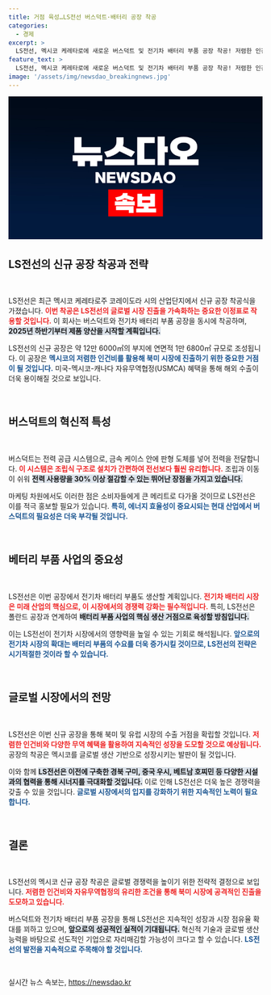 ```yaml
---
title: 거점 육성…LS전선 버스덕트·배터리 공장 착공
categories:
  - 경제
excerpt: >
  LS전선, 멕시코 케레타로에 새로운 버스덕트 및 전기차 배터리 부품 공장 착공! 저렴한 인건비와 USMCA 혜택을 통해 북미 시장을 겨냥한 전략적 거점으로 성장할 예정이다. 2025년 양산 시작!
feature_text: >
  LS전선, 멕시코 케레타로에 새로운 버스덕트 및 전기차 배터리 부품 공장 착공! 저렴한 인건비와 USMCA 혜택을 통해 북미 시장을 겨냥한 전략적 거점으로 성장할 예정이다. 2025년 양산 시작!
image: '/assets/img/newsdao_breakingnews.jpg'
---
```


<p><img src="/assets/img/newsdao_breakingnews.jpg" alt="flaretime 속보" /></p>

<h2 data-ke-size="size26">LS전선의 신규 공장 착공과 전략</h2>

<p data-ke-size="size16">&nbsp;</p>

<p>LS전선은 최근 멕시코 케레타로주 코레이도라 시의 산업단지에서 신규 공장 착공식을 가졌습니다. <b><span style="color: #ee2323;">이번 착공은 LS전선의 글로벌 시장 진출을 가속화하는 중요한 이정표로 작용할 것입니다.</span></b> 이 회사는 버스덕트와 전기차 배터리 부품 공장을 동시에 착공하며, <b><span style="background-color: #21538527;">2025년 하반기부터 제품 양산을 시작할 계획입니다.</span></b> </p>

<p>LS전선의 신규 공장은 약 12만 6000㎡의 부지에 연면적 1만 6800㎡ 규모로 조성됩니다. 이 공장은 <b><span style="color: #1a5490;">멕시코의 저렴한 인건비를 활용해 북미 시장에 진출하기 위한 중요한 거점이 될 것입니다.</span></b> 미국-멕시코-캐나다 자유무역협정(USMCA) 혜택을 통해 해외 수출이 더욱 용이해질 것으로 보입니다.</p>

<p data-ke-size="size16">&nbsp;</p>

<h2 data-ke-size="size26">버스덕트의 혁신적 특성</h2>

<p data-ke-size="size16">&nbsp;</p>

<p>버스덕트는 전력 공급 시스템으로, 금속 케이스 안에 판형 도체를 넣어 전력을 전달합니다. <b><span style="color: #ee2323;">이 시스템은 조립식 구조로 설치가 간편하여 전선보다 훨씬 유리합니다.</span></b> 조립과 이동이 쉬워 <b><span style="background-color: #21538527;">전력 사용량을 30% 이상 절감할 수 있는 뛰어난 장점을 가지고 있습니다.</span></b> </p>

<p>마케팅 차원에서도 이러한 점은 소비자들에게 큰 메리트로 다가올 것이므로 LS전선은 이를 적극 홍보할 필요가 있습니다. <b><span style="color: #1a5490;">특히, 에너지 효율성이 중요시되는 현대 산업에서 버스덕트의 필요성은 더욱 부각될 것입니다.</span></b> </p>

<p data-ke-size="size16">&nbsp;</p>

<h2 data-ke-size="size26">베터리 부품 사업의 중요성</h2>

<p data-ke-size="size16">&nbsp;</p>

<p>LS전선은 이번 공장에서 전기차 배터리 부품도 생산할 계획입니다. <b><span style="color: #ee2323;">전기차 배터리 시장은 미래 산업의 핵심으로, 이 시장에서의 경쟁력 강화는 필수적입니다.</span></b> 특히, LS전선은 폴란드 공장과 연계하여 <b><span style="background-color: #21538527;">배터리 부품 사업의 핵심 생산 거점으로 육성할 방침입니다.</span></b> </p>

<p>이는 LS전선이 전기차 시장에서의 영향력을 높일 수 있는 기회로 해석됩니다. <b><span style="color: #1a5490;">앞으로의 전기차 시장의 확대는 배터리 부품의 수요를 더욱 증가시킬 것이므로, LS전선의 전략은 시기적절한 것이라 할 수 있습니다.</span></b></p>

<p data-ke-size="size16">&nbsp;</p>

<h2 data-ke-size="size26">글로벌 시장에서의 전망</h2>

<p data-ke-size="size16">&nbsp;</p>

<p>LS전선은 이번 신규 공장을 통해 북미 및 유럽 시장의 수출 거점을 확립할 것입니다. <b><span style="color: #ee2323;">저렴한 인건비와 다양한 무역 혜택을 활용하여 지속적인 성장을 도모할 것으로 예상됩니다.</span></b> 공장의 착공은 멕시코를 글로벌 생산 기반으로 성장시키는 발판이 될 것입니다. </p>

<p>이와 함께 <b><span style="background-color: #21538527;">LS전선은 이전에 구축한 경북 구미, 중국 우시, 베트남 호찌민 등 다양한 시설과의 협력을 통해 시너지를 극대화할 것입니다.</span></b> 이로 인해 LS전선은 더욱 높은 경쟁력을 갖출 수 있을 것입니다. <b><span style="color: #1a5490;">글로벌 시장에서의 입지를 강화하기 위한 지속적인 노력이 필요합니다.</span></b> </p>

<p data-ke-size="size16">&nbsp;</p>

<h2 data-ke-size="size26">결론</h2>

<p data-ke-size="size16">&nbsp;</p>

<p>LS전선의 멕시코 신규 공장 착공은 글로벌 경쟁력을 높이기 위한 전략적 결정으로 보입니다. <b><span style="color: #ee2323;">저렴한 인건비와 자유무역협정의 유리한 조건을 통해 북미 시장에 공격적인 진출을 도모하고 있습니다.</span></b> </p>

<p>버스덕트와 전기차 배터리 부품 공장을 통해 LS전선은 지속적인 성장과 시장 점유율 확대를 꾀하고 있으며, <b><span style="background-color: #21538527;">앞으로의 성공적인 실적이 기대됩니다.</span></b> 혁신적 기술과 글로벌 생산 능력을 바탕으로 선도적인 기업으로 자리매김할 가능성이 크다고 할 수 있습니다. <b><span style="color: #1a5490;">LS전선의 발전을 지속적으로 주목해야 할 것입니다.</span></b> </p>

<p data-ke-size="size16">&nbsp;</p>
실시간 뉴스 속보는, <a href="https://newsdao.kr" rel="dofollow">https://newsdao.kr</a>


